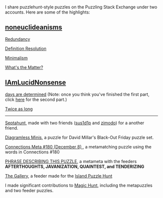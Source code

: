 I share puzzlehunt-style puzzles on the Puzzling Stack Exchange under two accounts. Here are some of the highlights:

## [noneuclideanisms](https://puzzling.stackexchange.com/users/22856/noneuclideanisms)
[Redundancy](https://puzzling.stackexchange.com/questions/109708/redundancy)

[Definition Resolution](https://puzzling.stackexchange.com/questions/111258/definition-resolution)

[Minimalism](https://puzzling.stackexchange.com/questions/110475/minimalism)

[What's the Matter?](https://puzzling.stackexchange.com/questions/128026/whats-the-matter)

## [IAmLucidNonsense](https://puzzling.stackexchange.com/users/75052/iamlucidnonsense)
[days are determined](https://i.stack.imgur.com/gJWXe.png) (Note: once you think you've finished the first part, click [here](https://i.stack.imgur.com/DEAvl.png) for the second part.)

[Twice as long](https://puzzling.stackexchange.com/questions/116412/how-can-i-make-my-puzzles-twice-as-long)

---

[Septahunt](https://docs.google.com/spreadsheets/u/1/d/1T16A0dZxV0As24ZiSfBgFdCgtFkq0nghhDqnQtAMCTs/), made with two friends ([sus1d1p](https://crosshare.org/sus1d1p) and [zimodo](https://zirnodo.blogspot.com/)) for a another friend.

[Diagramless Minis](https://thegriddle.net/puzzledir/grab-bag_2023_11_24.pdf), a puzzle for David Millar's Black-Out Friday puzzle set.

[Connections Meta #180 (December 8)
](https://docs.google.com/spreadsheets/d/1iCLhMuOi_pEn1WBnJRSnOmJdvqOak0RkTpxFLxeEISU/edit), a metamatching puzzle using the words in Connections #180

[PHRASE DESCRIBING THIS PUZZLE](https://i.imgur.com/s8oujmf.png), a metameta with the feeders **AFTERTHOUGHTS, JAVANIZATION, QUAINTEST, and TENDERIZING**

[The Gallery](https://islandpuzzlehunt.com/puzzle/the-gallery/), a feeder made for the [Island Puzzle Hunt](https://islandpuzzlehunt.com/)

I made significant contributions to [Magic Hunt](https://puzzlehuntmy.us/hunt/13-Magic-Hunt), including the metapuzzles and two feeder puzzles.
